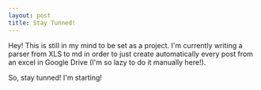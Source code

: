```yaml
---
layout: post
title: Stay Tunned!
---
```


Hey! This is still in my mind to be set as a project. I'm currently writing a parser from XLS to md in order to just create automatically every post from an excel in Google Drive (I'm so lazy to do it manually here!).

So, stay tunned! I'm starting!